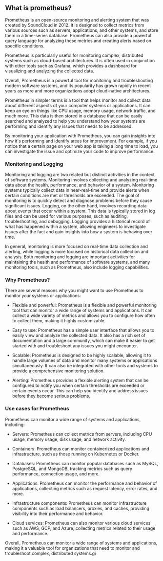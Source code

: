 
## What is prometheus?

Prometheus is an open-source monitoring and alerting system that was created by SoundCloud in 2012. It is designed to collect metrics from various sources such as servers, applications, and other systems, and store them in a time-series database. Prometheus can also provide a powerful query language for analyzing these metrics and creating alerts based on specific conditions.

Prometheus is particularly useful for monitoring complex, distributed systems such as cloud-based architectures. It is often used in conjunction with other tools such as Grafana, which provides a dashboard for visualizing and analyzing the collected data.

Overall, Prometheus is a powerful tool for monitoring and troubleshooting modern software systems, and its popularity has grown rapidly in recent years as more and more organizations adopt cloud-native architectures.

Prometheus in simpler terms is a tool that helps monitor and collect data about different aspects of your computer systems or applications. It can keep an eye on things like CPU usage, memory usage, network traffic, and much more. This data is then stored in a database that can be easily searched and analyzed to help you understand how your systems are performing and identify any issues that needs to be addressed.

By monitoring your application with Prometheus, you can gain insights into how it's performing and identify areas for improvement. For example, if you notice that a certain page on your web app is taking a long time to load, you can investigate the issue and optimize your code to improve performance.

### Monitoring and Logging

Monitoring and logging are two related but distinct activities in the context of software systems.
Monitoring involves collecting and analyzing real-time data about the health, performance, and behavior of a system. Monitoring systems typically collect data in near-real-time and provide alerts when certain conditions are met or thresholds are exceeded. The goal of monitoring is to quickly detect and diagnose problems before they cause significant issues.
Logging, on the other hand, involves recording data about events that occur within a system. This data is typically stored in log files and can be used for various purposes, such as auditing, troubleshooting, and debugging. Logging provides a historical record of what has happened within a system, allowing engineers to investigate issues after the fact and gain insights into how a system is behaving over time.

In general, monitoring is more focused on real-time data collection and alerting, while logging is more focused on historical data collection and analysis. Both monitoring and logging are important activities for maintaining the health and performance of software systems, and many monitoring tools, such as Prometheus, also include logging capabilities.


### Why Prometheus?

There are several reasons why you might want to use Prometheus to monitor your systems or applications:

- Flexible and powerful: Prometheus is a flexible and powerful monitoring tool that can monitor a wide range of systems and applications. It can collect a wide variety of metrics and allows you to configure how often to collect them, making it highly customizable.

- Easy to use: Prometheus has a simple user interface that allows you to easily view and analyze the collected data. It also has a rich set of documentation and a large community, which can make it easier to get started with and troubleshoot any issues you might encounter.

- Scalable: Prometheus is designed to be highly scalable, allowing it to handle large volumes of data and monitor many systems or applications simultaneously. It can also be integrated with other tools and systems to provide a comprehensive monitoring solution.

- Alerting: Prometheus provides a flexible alerting system that can be configured to notify you when certain thresholds are exceeded or certain events occur. This can help you identify and address issues before they become serious problems.

### Use cases for Prometheus

Prometheus can monitor a wide range of systems and applications, including:

- Servers: Prometheus can collect metrics from servers, including CPU usage, memory usage, disk usage, and network activity.

- Containers: Prometheus can monitor containerized applications and infrastructure, such as those running on Kubernetes or Docker.

- Databases: Prometheus can monitor popular databases such as MySQL, PostgreSQL, and MongoDB, tracking metrics such as query performance, connection usage, and more.

- Applications: Prometheus can monitor the performance and behavior of applications, collecting metrics such as request latency, error rates, and more.

- Infrastructure components: Prometheus can monitor infrastructure components such as load balancers, proxies, and caches, providing visibility into their performance and behavior.

- Cloud services: Prometheus can also monitor various cloud services such as AWS, GCP, and Azure, collecting metrics related to their usage and performance.

Overall, Prometheus can monitor a wide range of systems and applications, making it a valuable tool for organizations that need to monitor and troubleshoot complex, distributed systems.gi